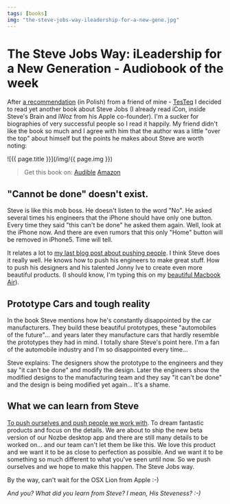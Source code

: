 ```yaml
---
tags: [books]
img: "the-steve-jobs-way-ileadership-for-a-new-gene.jpg"
---
```


# The Steve Jobs Way: iLeadership for a New Generation - Audiobook of the week


After [a recommendation](http://biz.blox.pl/2011/05/Jobsomania.html) (in Polish) from a friend of mine - [TesTeq](http://twitter.com/testeq) I decided to read yet another book about Steve Jobs (I already read iCon, inside Steve's Brain and iWoz from his Apple co-founder). I'm a sucker for biographies of very successful people so I read it happily. My friend didn't like the book so much and I agree with him that the author was a little "over the top" about himself but the points he makes about Steve are worth noting:

<!--More-->

![{{ page.title }}](/img/{{ page.img }})

> Get this book on: [Audible](https://www.audible.com/pd/B004QOOG2O?tag=sliwinski-20) [Amazon](https://www.amazon.com/dp/159315710X?tag=sliwinski-20)

## "Cannot be done" doesn't exist.

Steve is like this mob boss. He doesn't listen to the word "No". He asked several times his engineers that the iPhone should have only one button. Every time they said "this can't be done" he asked them again. Well, look at the iPhone now. And there are even rumors that this only "Home" button will be removed in iPhone5. Time will tell.

It relates a lot to [my last blog post about pushing people](http://michaelnozbe.com/leaders-need-to-push-people-more). I think Steve does it really well. He knows how to push his engineers to make great stuff. How to push his designers and his talented Jonny Ive to create even more beautiful products. (I should know, I'm typing this on my [beautiful Macbook Air](http://michaelnozbe.com/macbook-air-rocks-5-things-pc-notebook-manufa)).

## Prototype Cars and tough reality

In the book Steve mentions how he's constantly disappointed by the car manufacturers. They build these beautiful prototypes, these "automobiles of the future"… and years later they manufacture cars that hardly resemble the prototypes they had in mind. I totally share Steve's point here. I'm a fan of the automobile industry and I'm so disappointed every time…

Steve explains: The designers show the prototype to the engineers and they say "it can't be done" and modify the design. Later the engineers show the modified designs to the manufacturing team and they say "it can't be done" and the design is being modified yet again… It's a shame.

## What we can learn from Steve

[To push ourselves and push people we work with](http://michaelnozbe.com/leaders-need-to-push-people-more). To dream fantastic products and focus on the details. We are about to ship the new beta version of our Nozbe desktop app and there are still many details to be worked on… and our team can't let them be like this. We love this product and we want it to be as close to perfection as possible. And we want it to be something so much different to what you've seen until now. So we push ourselves and we hope to make this happen. The Steve Jobs way.

By the way, can't wait for the OSX Lion from Apple :-)

_And you? What did you learn from Steve? I mean, His Steveness? :-)_

  


  
  
  
 

  



[n]: https://michael.gratis/nozbe